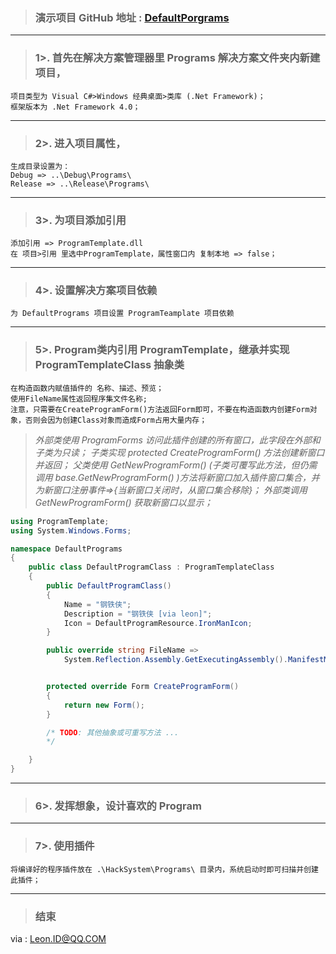 > ### 演示项目 GitHub 地址 : [DefaultPorgrams](https://github.com/CuteLeon/HackSystem/tree/master/DefaultPorgrams)
***

> ### 1>. 首先在解决方案管理器里 Programs 解决方案文件夹内新建项目，
    项目类型为 Visual C#>Windows 经典桌面>类库 (.Net Framework)；
	框架版本为 .Net Framework 4.0；
***
> ### 2>. 进入项目属性，
	生成目录设置为：
	Debug => ..\Debug\Programs\
	Release => ..\Release\Programs\
***

> ### 3>. 为项目添加引用
	添加引用 => ProgramTemplate.dll
	在 项目>引用 里选中ProgramTemplate，属性窗口内 复制本地 => false；
***

> ### 4>. 设置解决方案项目依赖
	为 DefaultPrograms 项目设置 ProgramTeamplate 项目依赖
***

> ### 5>. Program类内引用 ProgramTemplate，继承并实现 ProgramTemplateClass 抽象类
	在构造函数内赋值插件的 名称、描述、预览；
	使用FileName属性返回程序集文件名称;
	注意，只需要在CreateProgramForm()方法返回Form即可，不要在构造函数内创建Form对象，否则会因为创建Class对象而造成Form占用大量内存；

>*外部类使用 ProgramForms 访问此插件创建的所有窗口，此字段在外部和子类为只读；*
>*子类实现 protected CreateProgramForm() 方法创建新窗口并返回；*
>*父类使用 GetNewProgramForm() (子类可覆写此方法，但仍需调用 base.GetNewProgramForm() )方法将新窗口加入插件窗口集合，并为新窗口注册事件=>{当新窗口关闭时，从窗口集合移除}；*
>*外部类调用 GetNewProgramForm() 获取新窗口以显示；*

``` csharp
using ProgramTemplate;
using System.Windows.Forms;

namespace DefaultPrograms
{
    public class DefaultProgramClass : ProgramTemplateClass
    {
	    public DefaultProgramClass()
        {
            Name = "钢铁侠";
            Description = "钢铁侠 [via leon]";
            Icon = DefaultProgramResource.IronManIcon;
        }

        public override string FileName =>
            System.Reflection.Assembly.GetExecutingAssembly().ManifestModule.ScopeName;


        protected override Form CreateProgramForm()
        {
            return new Form();
        }

		/* TODO: 其他抽象或可重写方法 ...
		*/

    }
}
```
***

> ### 6>. 发挥想象，设计喜欢的 Program
***

> ### 7>. 使用插件
	将编译好的程序插件放在 .\HackSystem\Programs\ 目录内，系统启动时即可扫描并创建此插件；

***

> ### 结束
via : Leon.ID@QQ.COM